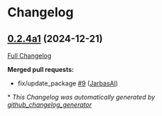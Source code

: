# Changelog

## [0.2.4a1](https://github.com/JarbasHiveMind/hivemind-listener/tree/0.2.4a1) (2024-12-21)

[Full Changelog](https://github.com/JarbasHiveMind/hivemind-listener/compare/0.2.3...0.2.4a1)

**Merged pull requests:**

- fix/update\_package [\#9](https://github.com/JarbasHiveMind/hivemind-listener/pull/9) ([JarbasAl](https://github.com/JarbasAl))



\* *This Changelog was automatically generated by [github_changelog_generator](https://github.com/github-changelog-generator/github-changelog-generator)*
